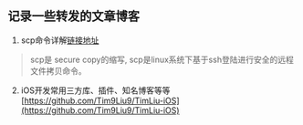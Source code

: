 ## 记录一些转发的文章博客

1. scp命令详解[链接地址](http://www.runoob.com/linux/linux-comm-scp.html)

>scp是 secure copy的缩写, scp是linux系统下基于ssh登陆进行安全的远程文件拷贝命令。

2. iOS开发常用三方库、插件、知名博客等等[https://github.com/Tim9Liu9/TimLiu-iOS](https://github.com/Tim9Liu9/TimLiu-iOS)